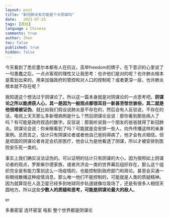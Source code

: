 ```yaml
---
layout: post
title: "新冠肺炎有可能是个大阴谋吗"
date:   2021-07-25
tags: [政经]
language : Chinese
comments: true
author: Zhen
toc: false
published: true
hidden: false
---
```

今天看到了悉尼墨尔本都有人在抗议，高举freedom的牌子，在下意识的心里说了一句愚蠢之后，一点点客观的理性又让我思考：也许他们是对的呢？也许肺炎根本是策划出来的，用来加强政府的管控和对人口的控制呢？或者更深一层，也许肺炎根本就不存在呢？

我知道这个想法过于阴谋论了。所以这一篇本身就是对阴谋论的一点思考吧。**阴谋论之所以能虏获人心，其一是因为一般观点都很耳目一新甚至惊世骇俗，其二就是他很难被证伪**。就比如我们假设说肺炎是不存在的，然后会有人反驳说，不存在的话，电视上天天那么多新增病例是什么？然后阴谋论会说：那你看到那些病人了吗？有可能是政府捏造的数字。反驳说：那我听说我一个朋友的爸爸就得了新冠肺炎。阴谋论会说：你亲眼看到了吗？可能就是会安排一些人，向外传播这样的亲身案例。总而言之，估计只有阴谋论者或者他自己爸妈得病了，他才会有点相信。但是顽固的阴谋论者肯定会抗拒医疗，他会认为是他看透了阴谋，所以才被安排到医院安乐死一类的。

事实上我们确实没法证伪的。可以证明的估计只有阴谋的大小。因为按照如上阴谋论者的观点，罗斯柴尔德家族，或者共济会一类的世界幕后组织存在，那么这个组织完全是有能力策划这么一场疫情的，也能控制到政府部门和舆论。甚至会买通一些眼线散播这种疫情消息，那么唯一他们不能控制的，可能就是人类的质疑精神。因为就算现在人造卫星已经多到地球同步轨道就像垃圾场了，还是有很多人相信天圆地方。所以这些**少数人的质疑和思考，可能是阴谋论最大的敌人**。

er


多重密室 连环密室 电影
整个世界都是阴谋论



<!--stackedit_data:
eyJoaXN0b3J5IjpbMjAxNTQ5OTU1M119
-->